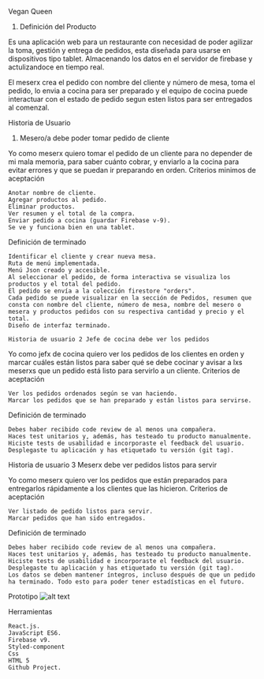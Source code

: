 Vegan Queen

1. Definición del Producto

Es una aplicación web para un restaurante con necesidad de poder agilizar la toma, gestión y entrega de pedidos, esta diseñada para usarse en dispositivos tipo tablet. Almacenando los datos en el servidor de firebase y actulizandoce en tiempo real.

El meserx crea el pedido con nombre del cliente y número de mesa, toma el pedido, lo envia a  cocina para ser preparado y el equipo de cocina puede interactuar con el estado de pedido segun esten listos para ser entregados al comenzal.


Historia de Usuario
1. Mesero/a debe poder tomar pedido de cliente

Yo como meserx quiero tomar el pedido de un cliente para no depender de mi mala memoria, para saber cuánto cobrar, y enviarlo a la cocina para evitar errores y que se puedan ir preparando en orden.
Criterios minimos de aceptación

    Anotar nombre de cliente.
    Agregar productos al pedido.
    Eliminar productos.
    Ver resumen y el total de la compra.
    Enviar pedido a cocina (guardar Firebase v-9).
    Se ve y funciona bien en una tablet.

Definición de terminado

    Identificar el cliente y crear nueva mesa.
    Ruta de menú implementada.
    Menú Json creado y accesible.
    Al seleccionar el pedido, de forma interactiva se visualiza los productos y el total del pedido.
    El pedido se envía a la colección firestore "orders".
    Cada pedido se puede visualizar en la sección de Pedidos, resumen que consta con nombre del cliente, número de mesa, nombre del mesero o mesera y productos pedidos con su respectiva cantidad y precio y el total.
    Diseño de interfaz terminado.

    Historia de usuario 2 Jefe de cocina debe ver los pedidos

Yo como jefx de cocina quiero ver los pedidos de los clientes en orden y marcar cuáles están listos para saber qué se debe cocinar y avisar a lxs meserxs que un pedido está listo para servirlo a un cliente.
Criterios de aceptación

    Ver los pedidos ordenados según se van haciendo.
    Marcar los pedidos que se han preparado y están listos para servirse.
   

Definición de terminado

    Debes haber recibido code review de al menos una compañera.
    Haces test unitarios y, además, has testeado tu producto manualmente.
    Hiciste tests de usabilidad e incorporaste el feedback del usuario.
    Desplegaste tu aplicación y has etiquetado tu versión (git tag).


Historia de usuario 3 Meserx debe ver pedidos listos para servir

Yo como meserx quiero ver los pedidos que están preparados para entregarlos rápidamente a los clientes que las hicieron.
Criterios de aceptación

    Ver listado de pedido listos para servir.
    Marcar pedidos que han sido entregados.

Definición de terminado

    Debes haber recibido code review de al menos una compañera.
    Haces test unitarios y, además, has testeado tu producto manualmente.
    Hiciste tests de usabilidad e incorporaste el feedback del usuario.
    Desplegaste tu aplicación y has etiquetado tu versión (git tag).
    Los datos se deben mantener íntegros, incluso después de que un pedido ha terminado. Todo esto para poder tener estadísticas en el futuro.



Prototipo
![alt text](/img/pbajaFidelidad.png "Title")

Herramientas

    React.js.
    JavaScript ES6.
    Firebase v9.
    Styled-component
    Css
    HTML 5
    Github Project.
